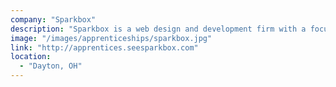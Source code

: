 ```yaml
---
company: "Sparkbox"
description: "Sparkbox is a web design and development firm with a focus on creating web experiences that embody response web design principles."
image: "/images/apprenticeships/sparkbox.jpg"
link: "http://apprentices.seesparkbox.com"
location:
  - "Dayton, OH"
---
```


